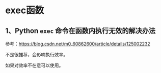 # exec函数

## 1、Python `exec` 命令在函数内执行无效的解决办法
参考：https://blog.csdn.net/m0_60862600/article/details/125002232

不是很推荐，会影响执行效率。

如果对效率不在意可以使用。











